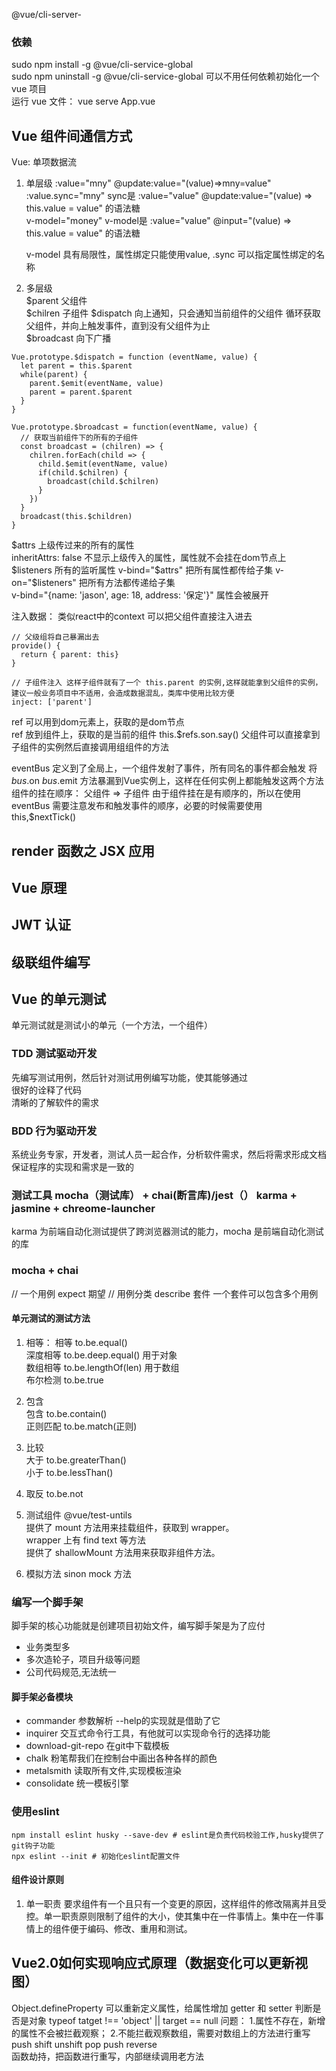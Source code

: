 @vue/cli-server-

### 依赖

sudo npm install -g @vue/cli-service-global  
sudo npm uninstall -g @vue/cli-service-global 
可以不用任何依赖初始化一个 vue 项目  
运行 vue 文件： vue serve App.vue

## Vue 组件间通信方式

Vue: 单项数据流

1. 单层级
   :value="mny" @update:value="(value)=>mny=value"  
   :value.sync="mny"      sync是   :value="value" @update:value="(value) => this.value = value"  的语法糖  
   v-model="money"        v-model是   :value="value" @input="(value) => this.value = value"  的语法糖

   v-model 具有局限性，属性绑定只能使用value, .sync 可以指定属性绑定的名称
 

2. 多层级  
   $parent     父组件  
   $chilren    子组件
   $dispatch   向上通知，只会通知当前组件的父组件  循环获取父组件，并向上触发事件，直到没有父组件为止   
   $broadcast  向下广播


```
Vue.prototype.$dispatch = function (eventName, value) {
  let parent = this.$parent
  while(parent) {
    parent.$emit(eventName, value)
    parent = parent.$parent
  }
}
```

```
Vue.prototype.$broadcast = function(eventName, value) {
  // 获取当前组件下的所有的子组件
  const broadcast = (chilren) => {
    chilren.forEach(child => {
      child.$emit(eventName, value)
      if(child.$chilren) {
        broadcast(child.$chilren)
      }
    })
  }
  broadcast(this.$children)
}
```

$attrs 上级传过来的所有的属性    
inheritAttrs: false 不显示上级传入的属性，属性就不会挂在dom节点上   
$listeners 所有的监听属性    
v-bind="$attrs"  把所有属性都传给子集  v-on="$listeners"  把所有方法都传递给子集   
v-bind="{name: 'jason', age: 18, address: '保定'}"   属性会被展开   

注入数据： 类似react中的context  可以把父组件直接注入进去   
```
// 父级组将自己暴漏出去
provide() {
  return { parent: this}
}

// 子组件注入 这样子组件就有了一个 this.parent 的实例,这样就能拿到父组件的实例，建议一般业务项目中不适用，会造成数据混乱，类库中使用比较方便
inject: ['parent']
```

ref 可以用到dom元素上，获取的是dom节点   
ref 放到组件上，获取的是当前的组件  this.$refs.son.say()  父组件可以直接拿到子组件的实例然后直接调用组组件的方法

eventBus 定义到了全局上，一个组件发射了事件，所有同名的事件都会触发   将 $bus.$on $bus.$emit 方法暴漏到Vue实例上，这样在任何实例上都能触发这两个方法  
组件的挂在顺序：  父组件 => 子组件   由于组件挂在是有顺序的，所以在使用eventBus 需要注意发布和触发事件的顺序，必要的时候需要使用 this,$nextTick()   

## render 函数之 JSX 应用

## Vue 原理

## JWT 认证

## 级联组件编写

## Vue 的单元测试

单元测试就是测试小的单元（一个方法，一个组件）

### TDD 测试驱动开发

先编写测试用例，然后针对测试用例编写功能，使其能够通过  
很好的诠释了代码  
清晰的了解软件的需求

### BDD 行为驱动开发

系统业务专家，开发者，测试人员一起合作，分析软件需求，然后将需求形成文档  
保证程序的实现和需求是一致的

### 测试工具 mocha（测试库） + chai(断言库)/jest（） karma + jasmine + chreome-launcher

karma 为前端自动化测试提供了跨浏览器测试的能力，mocha 是前端自动化测试的库

### mocha + chai

// 一个用例 expect 期望
// 用例分类 describe 套件 一个套件可以包含多个用例

#### 单元测试的测试方法

1. 相等：
   相等 to.be.equal()  
   深度相等 to.be.deep.equal() 用于对象  
   数组相等 to.be.lengthOf(len) 用于数组  
   布尔检测 to.be.true

2. 包含  
   包含 to.be.contain()  
   正则匹配 to.be.match(正则)

3. 比较  
   大于 to.be.greaterThan()  
   小于 to.be.lessThan()

4. 取反 to.be.not

5. 测试组件 @vue/test-untils  
   提供了 mount 方法用来挂载组件，获取到 wrapper。  
   wrapper 上有 find text 等方法  
   提供了 shallowMount 方法用来获取非组件方法。

6. 模拟方法 sinon mock 方法

### 编写一个脚手架   
脚手架的核心功能就是创建项目初始文件，编写脚手架是为了应付  
- 业务类型多
- 多次造轮子，项目升级等问题 
- 公司代码规范,无法统一 

#### 脚手架必备模块
- commander      参数解析 --help的实现就是借助了它
- inquirer       交互式命令行工具，有他就可以实现命令行的选择功能
- download-git-repo  在git中下载模板  
- chalk   粉笔帮我们在控制台中画出各种各样的颜色
- metalsmith  读取所有文件,实现模板渲染  
- consolidate  统一模板引擎  

### 使用eslint 
```
npm install eslint husky --save-dev # eslint是负责代码校验工作,husky提供了git钩子功能
npx eslint --init # 初始化eslint配置文件
```
#### 组件设计原则
1. 单一职责   要求组件有一个且只有一个变更的原因，这样组件的修改隔离并且受控。单一职责原则限制了组件的大小，使其集中在一件事情上。集中在一件事情上的组件便于编码、修改、重用和测试。   

## Vue2.0如何实现响应式原理（数据变化可以更新视图）
Object.defineProperty  可以重新定义属性，给属性增加 getter 和 setter 
判断是否是对象   typeof tatget !== 'object' || target == null 
问题： 1.属性不存在，新增的属性不会被拦截观察； 2.不能拦截观察数组，需要对数组上的方法进行重写 push shift unshift pop push reverse   
函数劫持，把函数进行重写，内部继续调用老方法
